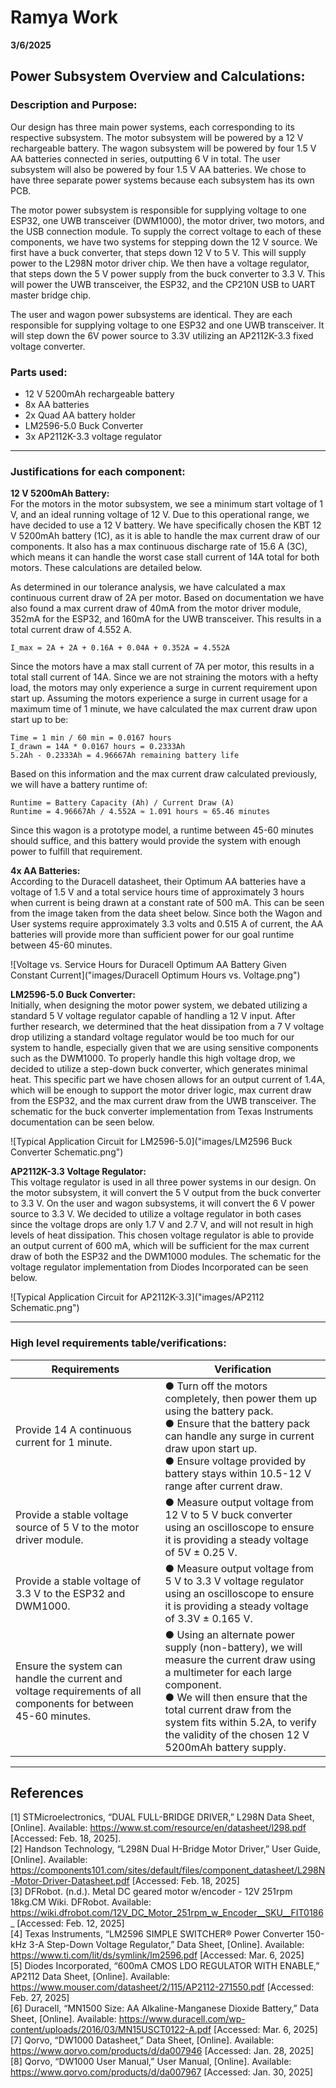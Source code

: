 # Ramya Work

**3/6/2025**

## Power Subsystem Overview and Calculations:

### Description and Purpose:

Our design has three main power systems, each corresponding to its respective subsystem. The motor subsystem will be powered by a 12 V rechargeable battery. The wagon subsystem will be powered by four 1.5 V AA batteries connected in series, outputting 6 V in total. The user subsystem will also be powered by four 1.5 V AA batteries. We chose to have three separate power systems because each subsystem has its own PCB.

The motor power subsystem is responsible for supplying voltage to one ESP32, one UWB transceiver (DWM1000), the motor driver, two motors, and the USB connection module. To supply the correct voltage to each of these components, we have two systems for stepping down the 12 V source. We first have a buck converter, that steps down 12 V to 5 V. This will supply power to the L298N motor driver chip. We then have a voltage regulator, that steps down the 5 V power supply from the buck converter to 3.3 V. This will power the UWB transceiver, the ESP32, and the CP210N USB to UART master bridge chip.

The user and wagon power subsystems are identical. They are each responsible for supplying voltage to one ESP32 and one UWB transceiver. It will step down the 6V power source to 3.3V utilizing an AP2112K-3.3 fixed voltage converter.

### Parts used:

- 12 V 5200mAh rechargeable battery  
- 8x AA batteries  
- 2x Quad AA battery holder  
- LM2596-5.0 Buck Converter  
- 3x AP2112K-3.3 voltage regulator  

---

### Justifications for each component:

**12 V 5200mAh Battery:**  
For the motors in the motor subsystem, we see a minimum start voltage of 1 V, and an ideal running voltage of 12 V. Due to this operational range, we have decided to use a 12 V battery. We have specifically chosen the KBT 12 V 5200mAh battery (1C), as it is able to handle the max current draw of our components. It also has a max continuous discharge rate of 15.6 A (3C), which means it can handle the worst case stall current of 14A total for both motors. These calculations are detailed below.

As determined in our tolerance analysis, we have calculated a max continuous current draw of 2A per motor. Based on documentation we have also found a max current draw of 40mA from the motor driver module, 352mA for the ESP32, and 160mA for the UWB transceiver. This results in a total current draw of 4.552 A.

```
I_max = 2A + 2A + 0.16A + 0.04A + 0.352A = 4.552A
```

Since the motors have a max stall current of 7A per motor, this results in a total stall current of 14A. Since we are not straining the motors with a hefty load, the motors may only experience a surge in current requirement upon start up. Assuming the motors experience a surge in current usage for a maximum time of 1 minute, we have calculated the max current draw upon start up to be:

```
Time = 1 min / 60 min = 0.0167 hours  
I_drawn = 14A * 0.0167 hours = 0.2333Ah  
5.2Ah - 0.2333Ah = 4.96667Ah remaining battery life
```

Based on this information and the max current draw calculated previously, we will have a battery runtime of:

```
Runtime = Battery Capacity (Ah) / Current Draw (A)  
Runtime = 4.96667Ah / 4.552A ≈ 1.091 hours ≈ 65.46 minutes
```

Since this wagon is a prototype model, a runtime between 45-60 minutes should suffice, and this battery would provide the system with enough power to fulfill that requirement.

**4x AA Batteries:**  
According to the Duracell datasheet, their Optimum AA batteries have a voltage of 1.5 V and a total service hours time of approximately 3 hours when current is being drawn at a constant rate of 500 mA. This can be seen from the image taken from the data sheet below. Since both the Wagon and User systems require approximately 3.3 volts and 0.515 A of current, the AA batteries will provide more than sufficient power for our goal runtime between 45-60 minutes.

![Voltage vs. Service Hours for Duracell Optimum AA Battery Given Constant Current]("images/Duracell Optimum Hours vs. Voltage.png")

**LM2596-5.0 Buck Converter:**  
Initially, when designing the motor power system, we debated utilizing a standard 5 V voltage regulator capable of handling a 12 V input. After further research, we determined that the heat dissipation from a 7 V voltage drop utilizing a standard voltage regulator would be too much for our system to handle, especially given that we are using sensitive components such as the DWM1000. To properly handle this high voltage drop, we decided to utilize a step-down buck converter, which generates minimal heat. This specific part we have chosen allows for an output current of 1.4A, which will be enough to support the motor driver logic, max current draw from the ESP32, and the max current draw from the UWB transceiver. The schematic for the buck converter implementation from Texas Instruments documentation can be seen below.

![Typical Application Circuit for LM2596-5.0]("images/LM2596 Buck Converter Schematic.png")

**AP2112K-3.3 Voltage Regulator:**  
This voltage regulator is used in all three power systems in our design. On the motor subsystem, it will convert the 5 V output from the buck converter to 3.3 V. On the user and wagon subsystems, it will convert the 6 V power source to 3.3 V. We decided to utilize a voltage regulator in both cases since the voltage drops are only 1.7 V and 2.7 V, and will not result in high levels of heat dissipation. This chosen voltage regulator is able to provide an output current of 600 mA, which will be sufficient for the max current draw of both the ESP32 and the DWM1000 modules. The schematic for the voltage regulator implementation from Diodes Incorporated can be seen below.

![Typical Application Circuit for AP2112K-3.3]("images/AP2112 Schematic.png")

---

### High level requirements table/verifications:

| Requirements | Verification |
|--------------|-------------|
| Provide 14 A continuous current for 1 minute. | ● Turn off the motors completely, then power them up using the battery pack. <br> ● Ensure that the battery pack can handle any surge in current draw upon start up. <br> ● Ensure voltage provided by battery stays within 10.5-12 V range after current draw. |
| Provide a stable voltage source of 5 V to the motor driver module. | ● Measure output voltage from 12 V to 5 V buck converter using an oscilloscope to ensure it is providing a steady voltage of 5V ± 0.25 V. |
| Provide a stable voltage of 3.3 V to the ESP32 and DWM1000. | ● Measure output voltage from 5 V to 3.3 V voltage regulator using an oscilloscope to ensure it is providing a steady voltage of 3.3V ± 0.165 V. |
| Ensure the system can handle the current and voltage requirements of all components for between 45-60 minutes. | ● Using an alternate power supply (non-battery), we will measure the current draw using a multimeter for each large component. <br> ● We will then ensure that the total current draw from the system fits within 5.2A, to verify the validity of the chosen 12 V 5200mAh battery supply. |

---

## References

[1] STMicroelectronics, “DUAL FULL-BRIDGE DRIVER,” L298N Data Sheet, [Online]. Available: https://www.st.com/resource/en/datasheet/l298.pdf [Accessed: Feb. 18, 2025].  
[2] Handson Technology, “L298N Dual H-Bridge Motor Driver,” User Guide, [Online]. Available: https://components101.com/sites/default/files/component_datasheet/L298N-Motor-Driver-Datasheet.pdf [Accessed: Feb. 18, 2025]  
[3] DFRobot. (n.d.). Metal DC geared motor w/encoder - 12V 251rpm 18kg.CM Wiki. DFRobot. Available: https://wiki.dfrobot.com/12V_DC_Motor_251rpm_w_Encoder__SKU__FIT0186_ [Accessed: Feb. 12, 2025]  
[4] Texas Instruments, “LM2596 SIMPLE SWITCHER® Power Converter 150-kHz 3-A Step-Down Voltage Regulator,” Data Sheet, [Online]. Available: https://www.ti.com/lit/ds/symlink/lm2596.pdf [Accessed: Mar. 6, 2025]  
[5] Diodes Incorporated, “600mA CMOS LDO REGULATOR WITH ENABLE,” AP2112 Data Sheet, [Online]. Available: https://www.mouser.com/datasheet/2/115/AP2112-271550.pdf [Accessed: Feb. 27, 2025]  
[6] Duracell, “MN1500 Size: AA Alkaline-Manganese Dioxide Battery,” Data Sheet, [Online]. Available: https://www.duracell.com/wp-content/uploads/2016/03/MN15USCT0122-A.pdf [Accessed: Mar. 6, 2025]  
[7] Qorvo, “DW1000 Datasheet,” Data Sheet, [Online]. Available: https://www.qorvo.com/products/d/da007946 [Accessed: Jan. 28, 2025]  
[8] Qorvo, “DW1000 User Manual,” User Manual, [Online]. Available: https://www.qorvo.com/products/d/da007967 [Accessed: Jan. 30, 2025]

